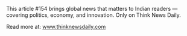 This article #154 brings global news that matters to Indian readers — covering politics, economy, and innovation. Only on Think News Daily.

Read more at: www.thinknewsdaily.com
